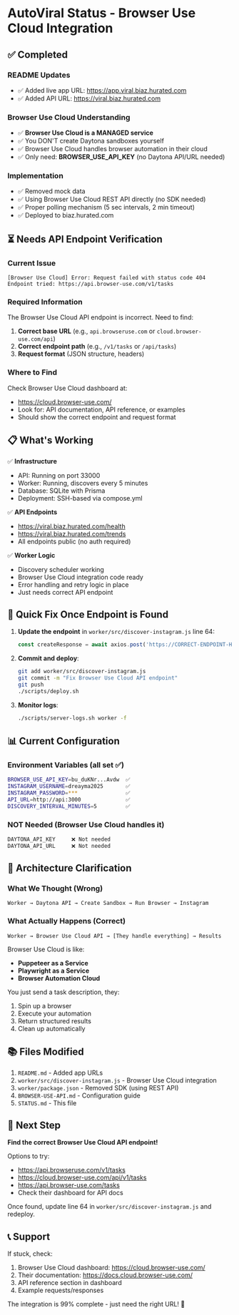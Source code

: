 # AutoViral Status - Browser Use Cloud Integration

## ✅ Completed

### README Updates
- ✅ Added live app URL: https://app.viral.biaz.hurated.com
- ✅ Added API URL: https://viral.biaz.hurated.com

### Browser Use Cloud Understanding
- ✅ **Browser Use Cloud is a MANAGED service**
- ✅ You DON'T create Daytona sandboxes yourself
- ✅ Browser Use Cloud handles browser automation in their cloud
- ✅ Only need: **BROWSER_USE_API_KEY** (no Daytona API/URL needed)

### Implementation
- ✅ Removed mock data
- ✅ Using Browser Use Cloud REST API directly (no SDK needed)
- ✅ Proper polling mechanism (5 sec intervals, 2 min timeout)
- ✅ Deployed to biaz.hurated.com

## ⏳ Needs API Endpoint Verification

### Current Issue
```
[Browser Use Cloud] Error: Request failed with status code 404
Endpoint tried: https://api.browser-use.com/v1/tasks
```

### Required Information
The Browser Use Cloud API endpoint is incorrect. Need to find:
1. **Correct base URL** (e.g., `api.browseruse.com` or `cloud.browser-use.com/api`)
2. **Correct endpoint path** (e.g., `/v1/tasks` or `/api/tasks`)
3. **Request format** (JSON structure, headers)

### Where to Find
Check Browser Use Cloud dashboard at:
- https://cloud.browser-use.com/
- Look for: API documentation, API reference, or examples
- Should show the correct endpoint and request format

## 📋 What's Working

✅ **Infrastructure**
- API: Running on port 33000
- Worker: Running, discovers every 5 minutes  
- Database: SQLite with Prisma
- Deployment: SSH-based via compose.yml

✅ **API Endpoints**
- https://viral.biaz.hurated.com/health
- https://viral.biaz.hurated.com/trends
- All endpoints public (no auth required)

✅ **Worker Logic**
- Discovery scheduler working
- Browser Use Cloud integration code ready
- Error handling and retry logic in place
- Just needs correct API endpoint

## 🔧 Quick Fix Once Endpoint is Found

1. **Update the endpoint** in `worker/src/discover-instagram.js` line 64:
   ```javascript
   const createResponse = await axios.post('https://CORRECT-ENDPOINT-HERE', {
   ```

2. **Commit and deploy**:
   ```bash
   git add worker/src/discover-instagram.js
   git commit -m "Fix Browser Use Cloud API endpoint"
   git push
   ./scripts/deploy.sh
   ```

3. **Monitor logs**:
   ```bash
   ./scripts/server-logs.sh worker -f
   ```

## 📊 Current Configuration

### Environment Variables (all set ✅)
```bash
BROWSER_USE_API_KEY=bu_duKNr...Avdw  ✅
INSTAGRAM_USERNAME=dreayma2025       ✅
INSTAGRAM_PASSWORD=***               ✅
API_URL=http://api:3000              ✅
DISCOVERY_INTERVAL_MINUTES=5         ✅
```

### NOT Needed (Browser Use Cloud handles it)
```bash
DAYTONA_API_KEY     ❌ Not needed
DAYTONA_API_URL     ❌ Not needed
```

## 🎯 Architecture Clarification

### What We Thought (Wrong)
```
Worker → Daytona API → Create Sandbox → Run Browser → Instagram
```

### What Actually Happens (Correct)
```
Worker → Browser Use Cloud API → [They handle everything] → Results
```

Browser Use Cloud is like:
- **Puppeteer as a Service**
- **Playwright as a Service**  
- **Browser Automation Cloud**

You just send a task description, they:
1. Spin up a browser
2. Execute your automation
3. Return structured results
4. Clean up automatically

## 📚 Files Modified

1. `README.md` - Added app URLs
2. `worker/src/discover-instagram.js` - Browser Use Cloud integration
3. `worker/package.json` - Removed SDK (using REST API)
4. `BROWSER-USE-API.md` - Configuration guide
5. `STATUS.md` - This file

## 🚀 Next Step

**Find the correct Browser Use Cloud API endpoint!**

Options to try:
- https://api.browseruse.com/v1/tasks
- https://cloud.browser-use.com/api/v1/tasks
- https://api.browser-use.com/tasks
- Check their dashboard for API docs

Once found, update line 64 in `worker/src/discover-instagram.js` and redeploy.

## 📞 Support

If stuck, check:
1. Browser Use Cloud dashboard: https://cloud.browser-use.com/
2. Their documentation: https://docs.cloud.browser-use.com/
3. API reference section in dashboard
4. Example requests/responses

The integration is 99% complete - just need the right URL! 🎯
